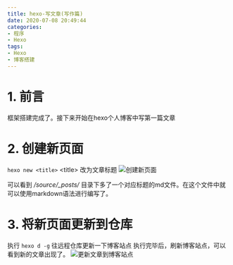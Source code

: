 ```yaml
---
title: hexo-写文章(写作篇)
date: 2020-07-08 20:49:44
categories:
- 程序
- Hexo
tags:
- Hexo
- 博客搭建
---
```

# 1. 前言
框架搭建完成了。接下来开始在hexo个人博客中写第一篇文章
<!--more-->
# 2. 创建新页面
`hexo new <title>` &lt;title&gt; 改为文章标题
![创建新页面](/2020/07/08/hexo-写文章-写作篇/01.webp)

可以看到 */source/_posts/* 目录下多了一个对应标题的md文件。在这个文件中就可以使用markdown语法进行编写了。
# 3. 将新页面更新到仓库
执行 `hexo d -g` 往远程仓库更新一下博客站点
执行完毕后，刷新博客站点，可以看到新的文章出现了。
![更新文章到博客站点](/2020/07/08/hexo-写文章-写作篇/02.webp)
